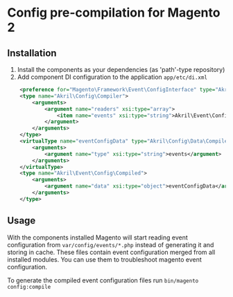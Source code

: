 # Config pre-compilation for Magento 2

## Installation

1. Install the components as your dependencies (as 'path'-type repository)
2. Add component DI configuration to the application `app/etc/di.xml` 
```xml
    <preference for="Magento\Framework\Event\ConfigInterface" type="Akril\Event\Config\Compiled" />
    <type name="Akril\Config\Compiler">
        <arguments>
            <argument name="readers" xsi:type="array">
                <item name="events" xsi:type="string">Akril\Event\Config\Reader</item>
            </argument>
        </arguments>
    </type>
    <virtualType name="eventConfigData" type="Akril\Config\Data\Compiled">
        <arguments>
            <argument name="type" xsi:type="string">events</argument>
        </arguments>
    </virtualType>
    <type name="Akril\Event\Config\Compiled">
        <arguments>
            <argument name="data" xsi:type="object">eventConfigData</argument>
        </arguments>
    </type>
```

## Usage

With the components installed Magento will start reading event configuration from `var/config/events/*.php` instead of generating it and storing in cache.
These files contain event configuration merged from all installed modules. You can use them to troubleshoot magento event configuration.

To generate the compiled event configuration files run `bin/magento config:compile`
